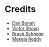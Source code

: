 # Credits

- [Dan Boneh](https://en.wikipedia.org/wiki/Dan_Boneh)
- [Victor Shoup](https://en.wikipedia.org/wiki/Victor_Shoup)
- [Bruce Schneier](https://en.wikipedia.org/wiki/Bruce_Schneier)
- [Mekela Reddy](https://www.ibm.com/developerworks/community/groups/community/mekalareddy)
